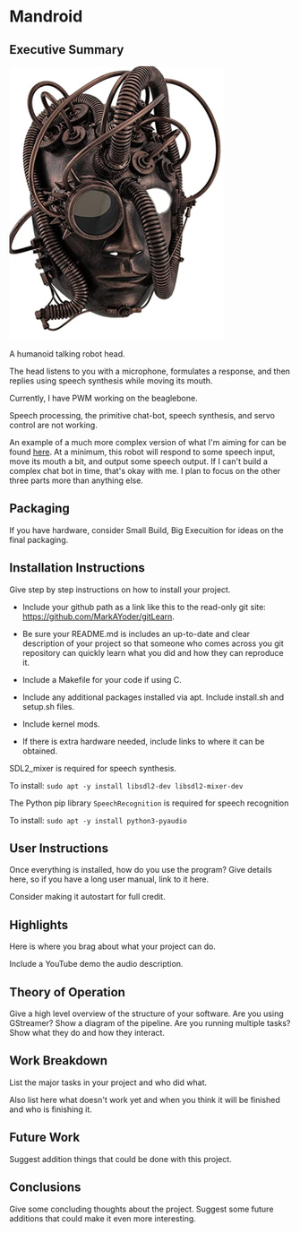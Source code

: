 # Mandroid

## Executive Summary

![project image](images/temp-image.png)

A humanoid talking robot head.

The head listens to you with a microphone, formulates a response, and then replies using speech synthesis while moving its mouth.

Currently, I have PWM working on the beaglebone.

Speech processing, the primitive chat-bot, speech synthesis, and servo control are not working.

An example of a much more complex version of what I'm aiming for can be found [here](https://www.youtube.com/watch?v=WN9IdpB2-oo). At a minimum, this robot will respond to some speech input, move its mouth a bit, and output some speech output. If I can't build a complex chat bot in time, that's okay with me. I plan to focus on the other three parts more than anything else.

## Packaging

If you have hardware, consider Small Build, Big Execuition for ideas on the final packaging.

## Installation Instructions

Give step by step instructions on how to install your project.

* Include your github path as a link like this to the read-only git site: https://github.com/MarkAYoder/gitLearn.

* Be sure your README.md is includes an up-to-date and clear description of your project so that someone who comes across you git repository can quickly learn what you did and how they can reproduce it.

* Include a Makefile for your code if using C.

* Include any additional packages installed via apt. Include install.sh and setup.sh files.

* Include kernel mods.

* If there is extra hardware needed, include links to where it can be obtained.

SDL2_mixer is required for speech synthesis.

To install: `sudo apt -y install libsdl2-dev libsdl2-mixer-dev`

The Python pip library `SpeechRecognition` is required for speech recognition

To install: `sudo apt -y install python3-pyaudio`

## User Instructions

Once everything is installed, how do you use the program? Give details here, so if you have a long user manual, link to it here.

Consider making it autostart for full credit.

## Highlights

Here is where you brag about what your project can do.

Include a YouTube demo the audio description.

## Theory of Operation

Give a high level overview of the structure of your software. Are you using GStreamer? Show a diagram of the pipeline. Are you running multiple tasks? Show what they do and how they interact.

## Work Breakdown

List the major tasks in your project and who did what.

Also list here what doesn't work yet and when you think it will be finished and who is finishing it.

## Future Work

Suggest addition things that could be done with this project.

## Conclusions

Give some concluding thoughts about the project. Suggest some future additions that could make it even more interesting.
